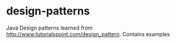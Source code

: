 design-patterns
===============

Java Design patterns learned from http://www.tutorialspoint.com/design_pattern. Contains examples
